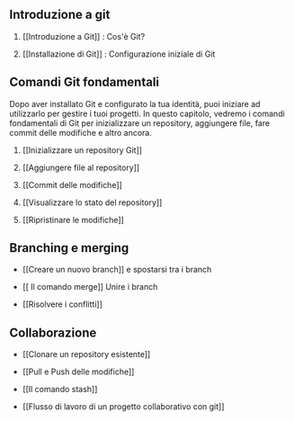 ## Introduzione a git

1.  [[Introduzione a Git]] : Cos'è Git?
    
2.  [[Installazione di Git]] : Configurazione iniziale di Git

## Comandi Git fondamentali

Dopo aver installato Git e configurato la tua identità, puoi iniziare ad utilizzarlo per gestire i tuoi progetti. In questo capitolo, vedremo i comandi fondamentali di Git per inizializzare un repository, aggiungere file, fare commit delle modifiche e altro ancora.

1.   [[Inizializzare un repository Git]]
    
2.   [[Aggiungere file al repository]]
    
3.  [[Commit delle modifiche]]
    
4.  [[Visualizzare lo stato del repository]]
    
5.   [[Ripristinare le modifiche]]
    
## Branching e merging
    
-   [[Creare un nuovo branch]] e  spostarsi tra i branch
    
-  [[ Il comando merge]] Unire i branch
    
-   [[Risolvere i conflitti]]
    
## Collaborazione
    
-   [[Clonare un repository esistente]]
    
-   [[Pull e Push delle modifiche]]
    
-  [[Il comando stash]]
  
- [[Flusso di lavoro di un progetto collaborativo con git]]

